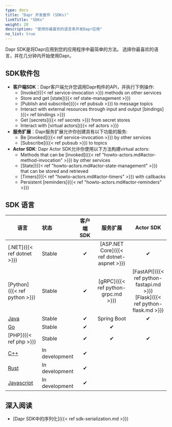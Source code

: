```yaml
---
type: docs
title: "Dapr 开发套件 (SDKs)"
linkTitle: "SDKs"
weight: 20
description: "使用你最喜欢的语言来开发Dapr应用"
no_list: true
---
```


Dapr SDK是将Dapr应用到您的应用程序中最简单的方法。 选择你最喜欢的语言，并在几分钟内开始使用Dapr。

## SDK软件包

- **客户端SDK**：Dapr客户端允许您调用Dapr构件的API，并执行下例操作:
   - [Invoke]({{< ref service-invocation >}}) methods on other services
   - Store and get [state]({{< ref state-management >}})
   - [Publish and subscribe]({{< ref pubsub >}}) to message topics
   - Interact with external resources through input and output [bindings]({{< ref bindings >}})
   - Get [secrets]({{< ref secrets >}}) from secret stores
   - Interact with [virtual actors]({{< ref actors >}})
- **服务扩展**：Dapr服务扩展允许你创建具有以下功能的服务:
   - Be [invoked]({{< ref service-invocation >}}) by other services
   - [Subscribe]({{< ref pubsub >}}) to topics
- **Actor SDK**: Dapr Actor SDK允许你使用以下方法构建virtual actors:
   - Methods that can be [invoked]({{< ref "howto-actors.md#actor-method-invocation" >}}) by other services
   - [State]({{< ref "howto-actors.md#actor-state-management" >}}) that can be stored and retrieved
   - [Timers]({{< ref "howto-actors.md#actor-timers" >}}) with callbacks
   - Persistent [reminders]({{< ref "howto-actors.md#actor-reminders" >}})

## SDK 语言

| 语言                                           | 状态             | 客户端 SDK |                   服务扩展                    |                                        Actor SDK                                         |
| -------------------------------------------- |:-------------- |:-------:|:-----------------------------------------:|:----------------------------------------------------------------------------------------:|
| [.NET]({{< ref dotnet >}})                   | Stable         |    ✔    | [ASP.NET Core]({{< ref dotnet-aspnet >}}) |                                            ✔                                             |
| [Python]({{< ref python >}})                 | Stable         |    ✔    |    [gRPC]({{< ref python-grpc.md >}})     | [FastAPI]({{< ref python-fastapi.md >}})<br />[Flask]({{< ref python-flask.md >}}) |
| [Java](https://github.com/dapr/java-sdk)     | Stable         |    ✔    |                Spring Boot                |                                            ✔                                             |
| [Go](https://github.com/dapr/go-sdk)         | Stable         |    ✔    |                     ✔                     |                                                                                          |
| [PHP]({{< ref php >}})                       | Stable         |    ✔    |                     ✔                     |                                            ✔                                             |
| [C++](https://github.com/dapr/cpp-sdk)       | In development |    ✔    |                                           |                                                                                          |
| [Rust](https://github.com/dapr/rust-sdk)     | In development |    ✔    |                                           |                                                                                          |
| [Javascript](https://github.com/dapr/js-sdk) | In development |    ✔    |                                           |                                                                                          |

## 深入阅读

- [Dapr SDK中的序列化]({{< ref sdk-serialization.md >}})
